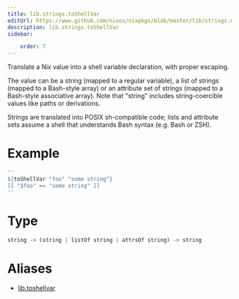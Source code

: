 ```yaml
---
title: lib.strings.toShellVar
editUrl: https://www.github.com/nixos/nixpkgs/blob/master/lib/strings.nix#L679C16
description: lib.strings.toShellVar
sidebar:

    order: 7
---
```


Translate a Nix value into a shell variable declaration, with proper escaping.

The value can be a string (mapped to a regular variable), a list of strings
(mapped to a Bash-style array) or an attribute set of strings (mapped to a
Bash-style associative array). Note that "string" includes string-coercible
values like paths or derivations.

Strings are translated into POSIX sh-compatible code; lists and attribute sets
assume a shell that understands Bash syntax (e.g. Bash or ZSH).

# Example

```nix
''
${toShellVar "foo" "some string"}
[[ "$foo" == "some string" ]]
''
```

# Type

```haskell
string -> (string | listOf string | attrsOf string) -> string
```


# Aliases

- [lib.toshellvar](/nix-doc-comments/reference/lib/lib-toshellvar)


